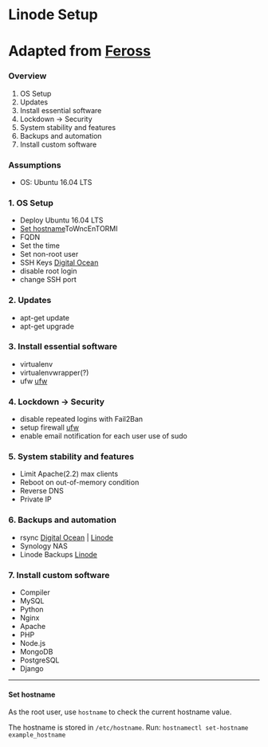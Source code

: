 # Linode Setup

# Adapted from [Feross][5]


### Overview
1. OS Setup
2. Updates
3. Install essential software
4. Lockdown -> Security
5. System stability and features
6. Backups and automation
7. Install custom software

### Assumptions
- OS: Ubuntu 16.04 LTS

### 1. OS Setup
- Deploy Ubuntu 16.04 LTS
- [Set hostname](#sethostname)ToWncEnTORMI
- FQDN
- Set the time
- Set non-root user
- SSH Keys [Digital Ocean][4]
- disable root login
- change SSH port

### 2. Updates
- apt-get update
- apt-get upgrade

### 3. Install essential software
- virtualenv
- virtualenvwrapper(?)
- ufw [ufw][]

### 4. Lockdown -> Security
- disable repeated logins with Fail2Ban
- setup firewall [ufw][]
- enable email notification for each user use of sudo

### 5. System stability and features
- Limit Apache(2.2) max clients
- Reboot on out-of-memory condition
- Reverse DNS
- Private IP

### 6. Backups and automation
- rsync [Digital Ocean][1] | [Linode][2]
- Synology NAS
- Linode Backups [Linode][3]
### 7. Install custom software
- Compiler
- MySQL
- Python
- Nginx
- Apache
- PHP
- Node.js
- MongoDB
- PostgreSQL
- Django

---

#### <a name="sethostname"></a> Set hostname
As the root user, use `hostname` to check the current hostname value.

The hostname is stored in `/etc/hostname`.
Run:
`hostnamectl set-hostname example_hostname`


[ufw]: ufw.md
[1]: https://www.digitalocean.com/community/tutorials/how-to-use-rsync-to-sync-local-and-remote-directories-on-a-vps
[2]: https://www.linode.com/docs/security/backups/backing-up-your-data
[3]: https://www.linode.com/docs/security/backups/backing-up-your-data#making-a-manual-backup
[4]: https://www.digitalocean.com/community/tutorials/how-to-set-up-ssh-keys--2
[5]: https://feross.org/how-to-setup-your-linode/
